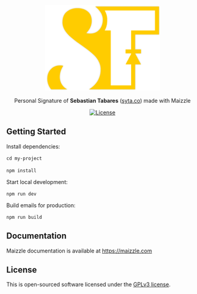 <div align="center">
  <p>
    <a href="https://maizzle.com" target="_blank">
      <picture>
        <source media="(prefers-color-scheme: dark)" srcset="https://github.com/sytabaresa/personal-signature/raw/master/src/images/logo-short.png">
        <img alt="Maizzle Starter" src="https://github.com/sytabaresa/personal-signature/raw/master/src/images/logo-short.png" width="300" height="225" style="max-width: 100%;">
      </picture>
    </a>
  </p>
  <p>Personal Signature of <strong>Sebastian Tabares</strong> (<a href="https://syta.co">syta.co</a>) made with Maizzle</p>
<div>

  [![License][license-shield]][license]

  </div>
</div>

## Getting Started

Install dependencies:

```
cd my-project

npm install
```

Start local development:

```
npm run dev
```

Build emails for production:

```
npm run build
```

## Documentation

Maizzle documentation is available at https://maizzle.com

## License

This is open-sourced software licensed under the [GPLv3 license](https://opensource.org/licenses/gpl-license).

[npm]: https://www.npmjs.com/package/@maizzle/framework
[npm-stats]: https://npm-stat.com/charts.html?package=%40maizzle%2Fframework&from=2019-03-27
[npm-version-shield]: https://img.shields.io/npm/v/@maizzle/framework.svg
[npm-stats-shield]: https://img.shields.io/npm/dt/@maizzle/framework.svg?color=6875f5
[github-ci]: https://github.com/maizzle/framework/actions
[github-ci-shield]: https://github.com/maizzle/framework/actions/workflows/nodejs.yml/badge.svg
[license]: ./LICENSE
[license-shield]: https://img.shields.io/badge/license-GPL-blue
